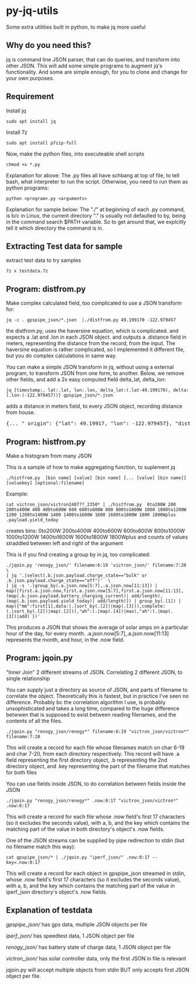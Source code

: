 # py-jq-utils
Some extra utilities built in python, to make jq more useful


## Why do you need this?
jq is command line JSON parser, that can do queries, and transform into other JSON.
This will add some simple programs to augment jq's functionality.  And some are simple enough, for you to clone and change for your own purposes.


## Requirement
Install jq
```
sudo apt install jq
```

Install 7z
```
sudo apt install p7zip-full
```


Now, make the python files, into executeable shell scripts
```
chmod +x *.py
```

Explanation for above: The .py files all have schbang at top of file, to tell bash, what interpreter to run the script.  Otherwise, you need to run them as python programs:
```
python <program>.py <arguments>
```

Explanation for sample below: The "./" at beginning of each .py command, is b/c in Linux, the current directory "." is usually not defaulted to by, being in the command search $PATH variable.  So to get around that, we explcitly tell it which directory the command is in.



## Extracting Test data for sample
extract test data to try samples
```
7z x testdata.7z
```



## Program: distfrom.py
Make complex calculated field, too complicated to use a JSON transform for:
```
jq -c . gpspipe_json/*.json  |./distfrom.py 49.199170 -122.979457
```
the distfrom.py, uses the haversine equation, which is complicated.  and expects a .lat and .lon in each JSON object.  and outputs a .distance field in meters, representing the distance from the record, from the input.  The haversine equation is rather complicated, so I implemented it different file, but you do complex calculations in same way.

You can make a simple JSON transform in jq, without using a external program, to transform JSON from one form, to another.  Below, we remove other fields, and add a 2x easy computed field delta_lat, delta_lon:
```
jq {timestamp:, lat:.lat, lon:.lon, delta_lat:(.lat-49.199170), delta:(.lon-(-122.979457))} gpspipe_json/*.json 
```
adds a distance in meters field, to every JSON object, recording distance from house.
<pre>
{... "_origin": {"lat": 49.19917, "lon": -122.979457}, "dist": 4038.909158672087}
</pre>

## Program: histfrom.py
Make a histogram from many JSON

This is a sample of how to make aggregating function, to suplement jq
```
./histfrom.py  [bin name] [value] [bin name] [... [value] [bin name]] [valuekey] [optional:filename]
```

Example:
```
cat victron_json/victron2407??_2350* | ./histfrom.py  0to200W 200 200to400W 400 400to600W 600 600to800W 800 800to1000W 1000 1000to1200W 1200 1200to1400W 1400 1400to1600W 1600 1600to1800W 1800 1800Wplus  .payload.yield_today
```
creates bins: 0to200W 200to400W 400to600W 600to800W 800to1000W 1000to1200W 1400to1600W 1600to1800W 1800Wplus
and counts of values straddled between left and right of the argument

This is if you find creating a group by in jq, too complicated:
```
./jqoin.py 'renogy_json/' filename:6:19 'victron_json/' filename:7:20  \
| jq '.|select(.b.json.payload.charge_state=="bulk" or .b.json.payload.charge_state=="off")'  \
| jq -s '.|group_by(.a.json.now[5:7],.a.json.now[11:13]) | map([first.a.json.now,first.a.json.now[5:7],first.a.json.now[11:13],(map(.b.json.payload.battery_charging_current)| add/length),(map(.b.json.payload.yield_today)| add/length)]) | group_by(.[1]) | map({"mm":first[1],data:(.|sort_by(.[2])|map(.[3])),complete:(.|sort_by(.[2])|map(.[2])),"wh":(.|map(.[4])|max),"ah":(.|map(.[3])|add) })'  
```
This produces a JSON that shows the average of solar amps on a particular hour of the day, for every month.  .a.json.now[5:7],.a.json.now[11:13] represents the month, and hour, in the .now field.


## Program: jqoin.py
"Inner Join" 2 different streams of JSON.  Correlating 2 different JSON, to single relationship

You can supply just a directory as source of JSON, and parts of filename to correlate the object.  Theoretically this is fastest, but in practice I've seen no difference.  Probably bc the correlation algorithm I use, is probably unsophisticated and takes a long time, compared to the huge difference betwwen that is supposed to exist between reading filenames, and the contents of all the files.
```
./jqoin.py "renogy_json/renogy*" filename:6:19 "victron_json/victron*" filename:7:20
```
This will create a record for each file whose filenames match on char 6-19 and char 7-20, from each directory respectively.  This record will have .a field representing the first directory object, .b representing the 2nd directory object, and .key representing the part of the filename that matches for both files

You can use fields inside JSON, to do correlation between fields inside the JSON
```
./jqoin.py "renogy_json/renogy*" .now:0:17 "victron_json/victron*" .now:0:17
```
This will create a record for each file whose .now field's first 17 characters (so it excludes the seconds value), with a, b, and the key which contains the matching part of the value in both directory's object's .now fields.


One of the JSON streams can be supplied by pipe redirection to stdin (but no filename match this way):
```
cat gpspipe_json/* | ./jqoin.py "iperf_json/" .now:0:17 --key=.now:0:17 
```
This will create a record for each object in gpspipe_json streamed in stdin, whose .now field's first 17 characters (so it excludes the seconds value), with a, b, and the key which contains the matching part of the value in iperf_json directory's object's .now fields.




## Explanation of testdata
*gpspipe_json/* has gps data, multiple JSON objects per file

*iperf_json/* has speedtest data, 1 JSON object per file

*renogy_json/* has battery state of charge data, 1 JSON object per file

*victron_json/* has solar controller data, only the first JSON in file is relevant

jqjoin.py will accept multiple objects from stdin
BUT only accepts first JSON object per file.





